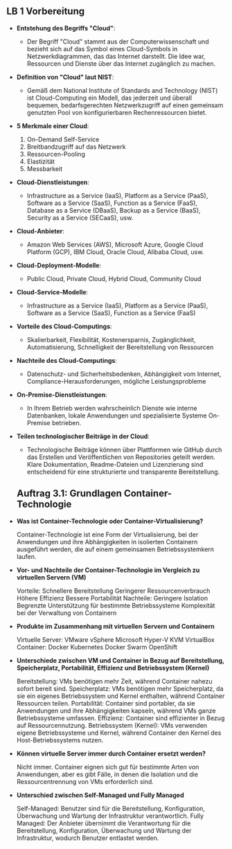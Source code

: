 ## LB 1 Vorbereitung


- **Entstehung des Begriffs "Cloud"**:
  - Der Begriff "Cloud" stammt aus der Computerwissenschaft und bezieht sich auf das Symbol eines Cloud-Symbols in Netzwerkdiagrammen, das das Internet darstellt. Die Idee war, Ressourcen und Dienste über das Internet zugänglich zu machen.

- **Definition von "Cloud" laut NIST**:
  - Gemäß dem National Institute of Standards and Technology (NIST) ist Cloud-Computing ein Modell, das jederzeit und überall bequemen, bedarfsgerechten Netzwerkzugriff auf einen gemeinsam genutzten Pool von konfigurierbaren Rechenressourcen bietet.

- **5 Merkmale einer Cloud**:
  1. On-Demand Self-Service
  2. Breitbandzugriff auf das Netzwerk
  3. Ressourcen-Pooling
  4. Elastizität
  5. Messbarkeit

- **Cloud-Dienstleistungen**:
  - Infrastructure as a Service (IaaS), Platform as a Service (PaaS), Software as a Service (SaaS), Function as a Service (FaaS), Database as a Service (DBaaS), Backup as a Service (BaaS), Security as a Service (SECaaS), usw.

- **Cloud-Anbieter**:
  - Amazon Web Services (AWS), Microsoft Azure, Google Cloud Platform (GCP), IBM Cloud, Oracle Cloud, Alibaba Cloud, usw.

- **Cloud-Deployment-Modelle**:
  - Public Cloud, Private Cloud, Hybrid Cloud, Community Cloud

- **Cloud-Service-Modelle**:
  - Infrastructure as a Service (IaaS), Platform as a Service (PaaS), Software as a Service (SaaS), Function as a Service (FaaS)

- **Vorteile des Cloud-Computings**:
  - Skalierbarkeit, Flexibilität, Kostenersparnis, Zugänglichkeit, Automatisierung, Schnelligkeit der Bereitstellung von Ressourcen

- **Nachteile des Cloud-Computings**:
  - Datenschutz- und Sicherheitsbedenken, Abhängigkeit vom Internet, Compliance-Herausforderungen, mögliche Leistungsprobleme

- **On-Premise-Dienstleistungen**:
  - In Ihrem Betrieb werden wahrscheinlich Dienste wie interne Datenbanken, lokale Anwendungen und spezialisierte Systeme On-Premise betrieben.

- **Teilen technologischer Beiträge in der Cloud**:
  - Technologische Beiträge können über Plattformen wie GitHub durch das Erstellen und Veröffentlichen von Repositories geteilt werden. Klare Dokumentation, Readme-Dateien und Lizenzierung sind entscheidend für eine strukturierte und transparente Bereitstellung.

  ## Auftrag 3.1: Grundlagen Container-Technologie


- **Was ist Container-Technologie oder Container-Virtualisierung?**

    Container-Technologie ist eine Form der Virtualisierung, bei der Anwendungen und ihre Abhängigkeiten in isolierten Containern ausgeführt werden, die auf einem gemeinsamen Betriebssystemkern laufen.

- **Vor- und Nachteile der Container-Technologie im Vergleich zu virtuellen Servern (VM)**

    Vorteile:
        Schnellere Bereitstellung
        Geringerer Ressourcenverbrauch
        Höhere Effizienz
        Bessere Portabilität
    Nachteile:
        Geringere Isolation
        Begrenzte Unterstützung für bestimmte Betriebssysteme
        Komplexität bei der Verwaltung von Containern

- **Produkte im Zusammenhang mit virtuellen Servern und Containern**

    Virtuelle Server:
        VMware vSphere
        Microsoft Hyper-V
        KVM
        VirtualBox
    Container:
        Docker
        Kubernetes
        Docker Swarm
        OpenShift

- **Unterschiede zwischen VM und Container in Bezug auf Bereitstellung, Speicherplatz, Portabilität, Effizienz und Betriebssystem (Kernel)**

    Bereitstellung: VMs benötigen mehr Zeit, während Container nahezu sofort bereit sind.
    Speicherplatz: VMs benötigen mehr Speicherplatz, da sie ein eigenes Betriebssystem und Kernel enthalten, während Container Ressourcen teilen.
    Portabilität: Container sind portabler, da sie Anwendungen und ihre Abhängigkeiten kapseln, während VMs ganze Betriebssysteme umfassen.
    Effizienz: Container sind effizienter in Bezug auf Ressourcennutzung.
    Betriebssystem (Kernel): VMs verwenden eigene Betriebssysteme und Kernel, während Container den Kernel des Host-Betriebssystems nutzen.

- **Können virtuelle Server immer durch Container ersetzt werden?**

    Nicht immer. Container eignen sich gut für bestimmte Arten von Anwendungen, aber es gibt Fälle, in denen die Isolation und die Ressourcentrennung von VMs erforderlich sind.

- **Unterschied zwischen Self-Managed und Fully Managed**

    Self-Managed: Benutzer sind für die Bereitstellung, Konfiguration, Überwachung und Wartung der Infrastruktur verantwortlich.
    Fully Managed: Der Anbieter übernimmt die Verantwortung für die Bereitstellung, Konfiguration, Überwachung und Wartung der Infrastruktur, wodurch Benutzer entlastet werden.